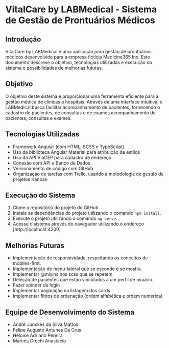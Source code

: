 # VitalCare by LABMedical - Sistema de Gestão de Prontuários Médicos

## Introdução
VitalCare by LABMedical é uma aplicação para gestão de prontuários médicos desenvolvido para a empresa fictícia Medicine365 Inc. Este documento descreve o objetivo, tecnologias utilizadas e execução do sistema e possibilidades de melhorias futuras.

## Objetivo
O objetivo deste sistema é proporcionar uma ferramenta eficiente para a gestão médica de clínicas e hospitais. Através de uma interface intuitiva, o LABMedical busca facilitar acompanhamento de pacientes, fornecendo o cadastro de pacientes, de consultas e de exames acompanhamento de pacientes, consultas e exames.

## Tecnologias Utilizadas
- Framework Angular (com HTML, SCSS e TypeScript)
- Uso da biblioteca Angular Material para atribuição de estilos
- Uso da API ViaCEP para cadastro de endereço
- Conexão com API e Banco de Dados 
- Versionamento de código com GitHub
- Organização de tarefas com Trello, usando a metodologia de gestão de projetos Kanban

## Execução do Sistema
1. Clone o repositório do projeto do GitHub.
2. Instale as dependências do projeto utilizando o comando `npm install`.
3. Execute o projeto utilizando o comando `ng serve`.
4. Acesse o sistema através do navegador utilizando o endereço [http://localhost:4200]

## Melhorias Futuras
- Implementação de responsividade, respeitando os conceitos de mobiles-first.
- Implementação de menu-lateral que se esconde e se mostra.
- Implementar @mixins nos scss que se repetem.
- Deleção de pacientes que estão vinculados a um perfil de usuário.
- Fazer spinner de login
- Implementar paginação na listagem dos cards
- Implementar filtros de ordenação (ordem alfabética e ordem numérica)

## Equipe de Desenvolvimento do Sistema
- André Junckes da Silva Mattos
- Felipe Augusto Antunes Da Crus
- Heloise Adriano Pereira
- Marcos Grechi Anastacio
